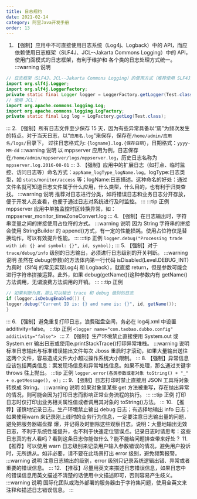 ```yaml
---
title: 日志规约
date: 2021-02-14
category: 阿里Java开发手册
order: 13
---
```


1. 【强制】应用中不可直接使用日志系统（Log4j、Logback）中的 API，而应依赖使用日志框架（SLF4J、JCL--Jakarta Commons Logging）中的 API，使用门面模式的日志框架，有利于维护和
各个类的日志处理方式统一。
:::warning 说明
```java
// 日志框架（SLF4J、JCL--Jakarta Commons Logging）的使用方式（推荐使用 SLF4J）使用 SLF4J：
import org.slf4j.Logger;
import org.slf4j.LoggerFactory;
private static final Logger logger = LoggerFactory.getLogger(Test.class);
// 使用 JCL：
import org.apache.commons.logging.Log;
import org.apache.commons.logging.LogFactory;
private static final Log log = LogFactory.getLog(Test.class);
```
:::
2. 【强制】所有日志文件至少保存 15 天，因为有些异常具备以“周”为频次发生的特点。对于当天日志，以“`应用名.log`”来保存，保存在`/home/admin/应用名/logs/`目录下，
过往日志格式为: `{logname}.log.{保存日期}`，日期格式：`yyyy-MM-dd`
:::warning 说明
以 mppserver 应用为例，日志保存在`/home/admin/mppserver/logs/mppserver.log`，历史日志名称为 `mppserver.log.2016-08-01`
:::
3. 【强制】应用中的扩展日志（如打点、临时监控、访问日志等）命名方式：`appName_logType_logName.log`。logType:日志类型，如 `stats/monitor/access` 等；logName:日志描述。这种命名的好处：通过文件名就可知道日志文件属于什么应用，什么类型，什么目的，也有利于归类查找。
:::warning 说明
推荐对日志进行分类，如将错误日志和业务日志分开存放，便于开发人员查看，也便于通过日志对系统进行及时监控。
:::
:::tip 正例
mppserver 应用中单独监控时区转换异常，如：mppserver_monitor_timeZoneConvert.log
:::
4. 【强制】在日志输出时，字符串变量之间的拼接使用占位符的方式。
:::warning 说明
因为 String 字符串的拼接会使用 StringBuilder 的 append()方式，有一定的性能损耗。使用占位符仅是替换动作，可以有效提升性能。
:::
:::tip 正例
`logger.debug("Processing trade with id: {} and symbol: {}", id, symbol);`
:::
5. 【强制】对于 `trace/debug/info` 级别的日志输出，必须进行日志级别的开关判断。
:::warning 说明
虽然在 debug(参数)的方法体内第一行代码 isDisabled(Level.DEBUG_INT)为真时（Slf4j 的常见实现Log4j 和 Logback），就直接 return，但是参数可能会进行字符串拼接运算。此外，如果 debug(getName())这种参数内有 getName()方法调用，无谓浪费方法调用的开销。
:::
:::tip 正例
```java
// 如果判断为真，那么可以输出 trace 和 debug 级别的日志
if (logger.isDebugEnabled()) {
logger.debug("Current ID is: {} and name is: {}", id, getName());
}
```
:::
6. 【强制】避免重复打印日志，浪费磁盘空间，务必在 log4j.xml 中设置 additivity=false。
:::tip 正例
`<logger name="com.taobao.dubbo.config" additivity="false"> `
:::
7. 【强制】生产环境禁止直接使用 System.out 或 System.err 输出日志或使用e.printStackTrace()打印异常堆栈。
:::warning 说明
标准日志输出与标准错误输出文件每次 Jboss 重启时才滚动，如果大量输出送往这两个文件，容易造成文件大小超过操作系统大小限制。
:::
8. 【强制】异常信息应该包括两类信息：案发现场信息和异常堆栈信息。如果不处理，那么通过关键字 throws 往上抛出。
:::tip 正例
`logger.error(各类参数或者对象 toString() + "_" + e.getMessage(), e);`
:::
9. 【强制】日志打印时禁止直接用 JSON 工具将对象转换成 String。
:::warning 说明
如果对象里某些 get 方法被重写，存在抛出异常的情况，则可能会因为打印日志而影响正常业务流程的执行。
:::
:::tip 正例
打印日志时仅打印出业务相关属性值或者调用其对象的 toString()方法。
:::
10. 【推荐】谨慎地记录日志。生产环境禁止输出 debug 日志；有选择地输出 info 日志；如果使用warn 来记录刚上线时的业务行为信息，一定要注意日志输出量的问题，避免把服务器磁盘撑
爆，并记得及时删除这些观察日志。说明：大量地输出无效日志，不利于系统性能提升，也不利于快速定位错误点。记录日志时请思考：这些日志真的有人看吗？看到这条日志你能做什么？能不能给问题排查带来好处？
11. 【推荐】可以使用 warn 日志级别来记录用户输入参数错误的情况，避免用户投诉时，无所适从。如非必要，请不要在此场景打出 error 级别，避免频繁报警。
:::warning 说明
注意日志输出的级别，error 级别只记录系统逻辑出错、异常或者重要的错误信息。
:::
12. 【推荐】尽量用英文来描述日志错误信息，如果日志中的错误信息用英文描述不清楚的话使用中文描述即可，否则容易产生歧义。
:::warning 说明
国际化团队或海外部署的服务器由于字符集问题，使用全英文来注释和描述日志错误信息。
:::